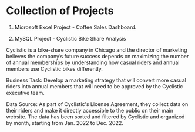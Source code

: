 # Collection of Projects

1. Microsoft Excel Project - Coffee Sales Dashboard.
     
2. MySQL Project - Cyclistic Bike Share Analysis

Cyclistic is a bike-share company in Chicago and the director of marketing believes the company’s future success depends on maximizing the number of annual memberships by understanding how casual riders and annual members use Cyclistic bikes differently. 

Business Task: Develop a marketing strategy that will convert more casual riders into annual members that will need to be approved by the Cyclistic executive team.

Data Source: As part of Cyclistic's License Agreement, they collect data on their riders and make it directly accessible to the public on their main website. The data has been sorted and filtered by 
Cyclistic and organized by month, starting from Jan. 2022 to Dec. 2022.



